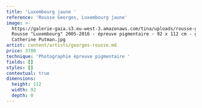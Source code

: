 ```yaml
---
title: 'Luxembourg jaune '
reference: 'Rousse Georges, Luxembourg jaune'
image: >-
  https://galerie-gaia.s3.eu-west-3.amazonaws.com/tina/uploads/rousse-georges/galerie-gaia-Georges
  Rousse "Luxembourg" 2005-2016 - épreuve pigmentaire - 92 x 112 cm - galerie
  Catherine Putman.jpg
artist: content/artists/georges-rousse.md
price: 3700
technique: 'Photographie épreuve pigmentaire '
fields: []
styles: []
contextual: true
dimensions:
  height: 112
  width: 92
  depth: 0
---
```


